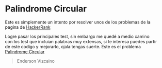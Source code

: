 # Palindrome Circular

Este es simplemente un intento por resolver unos de los problemas de la pagina de [HackerRank](https://www.hackerrank.com/dashboard)

Logre pasar los principales test, sin embargo me quedé a medio camino con los test que incluian palabras muy extensas, si te interesa puedes partir de este codigo y mejorarlo, 
ojala tengas suerte. Este es el problema [Palindrome Circular](https://www.hackerrank.com/challenges/circular-palindromes/problem)

> Enderson Vizcaino
